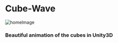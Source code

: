 # Cube-Wave
![homeImage](https://user-images.githubusercontent.com/53474572/77292084-a71f0400-6cf0-11ea-891b-6d3a3f16aa12.png)

### Beautiful animation of the cubes in Unity3D
